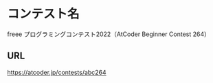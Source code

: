 # コンテスト名
freee プログラミングコンテスト2022（AtCoder Beginner Contest 264）

## URL
https://atcoder.jp/contests/abc264